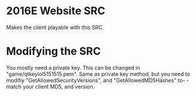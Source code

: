 # 2016E Website SRC
Makes the client playable with this SRC.
# Modifying the SRC
You mostly need a private key. This can be changed in "game/qtkeylol5151515.pem".
Same as private key method, but you need to modifiy "GetAllowedSecurityVersions", and "GetAllowedMD5Hashes" to-
-match your client MD5, and version.
